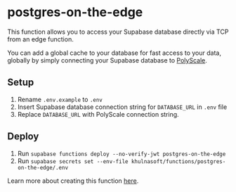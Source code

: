 # postgres-on-the-edge

This function allows you to access your Supabase database directly via TCP from an edge function.

You can add a global cache to your database for fast access to your data, globally by simply connecting your Supabase database to [PolyScale](https://polyscale.ai).

## Setup
1. Rename `.env.example` to `.env`
2. Insert Supabase database connection string for `DATABASE_URL` in `.env` file
3. Replace `DATABASE_URL` with PolyScale connection string.

## Deploy

1. Run `supabase functions deploy --no-verify-jwt postgres-on-the-edge`
2. Run `supabase secrets set --env-file khulnasoft/functions/postgres-on-the-edge/.env`

Learn more about creating this function [here](https://www.youtube.com/watch?v=cl7EuF1-RsY).
